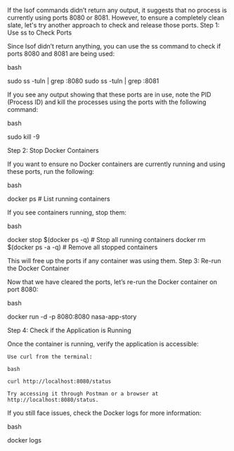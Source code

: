 If the lsof commands didn’t return any output, it suggests that no process is currently using ports 8080 or 8081. However, to ensure a completely clean slate, let's try another approach to check and release those ports.
Step 1: Use ss to Check Ports

Since lsof didn’t return anything, you can use the ss command to check if ports 8080 and 8081 are being used:

bash

sudo ss -tuln | grep :8080
sudo ss -tuln | grep :8081

If you see any output showing that these ports are in use, note the PID (Process ID) and kill the processes using the ports with the following command:

bash

sudo kill -9 <PID>

Step 2: Stop Docker Containers

If you want to ensure no Docker containers are currently running and using these ports, run the following:

bash

docker ps  # List running containers

If you see containers running, stop them:

bash

docker stop $(docker ps -q)  # Stop all running containers
docker rm $(docker ps -a -q)  # Remove all stopped containers

This will free up the ports if any container was using them.
Step 3: Re-run the Docker Container

Now that we have cleared the ports, let’s re-run the Docker container on port 8080:

bash

docker run -d -p 8080:8080 nasa-app-story

Step 4: Check if the Application is Running

Once the container is running, verify the application is accessible:

    Use curl from the terminal:

    bash

    curl http://localhost:8080/status

    Try accessing it through Postman or a browser at http://localhost:8080/status.

If you still face issues, check the Docker logs for more information:

bash

docker logs <container-id>
